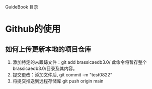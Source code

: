  GuideBook
 目录
# Github的使用
## 如何上传更新本地的项目仓库
1. 添加特定的未跟踪文件：git add brassicaedb3.0/  此命令将暂存整个brassicaedb3.0/目录及其内容。
2. 提交更改：添加文件后, git commit -m "test0822"
3. 将提交推送到远程存储库 git push origin main
